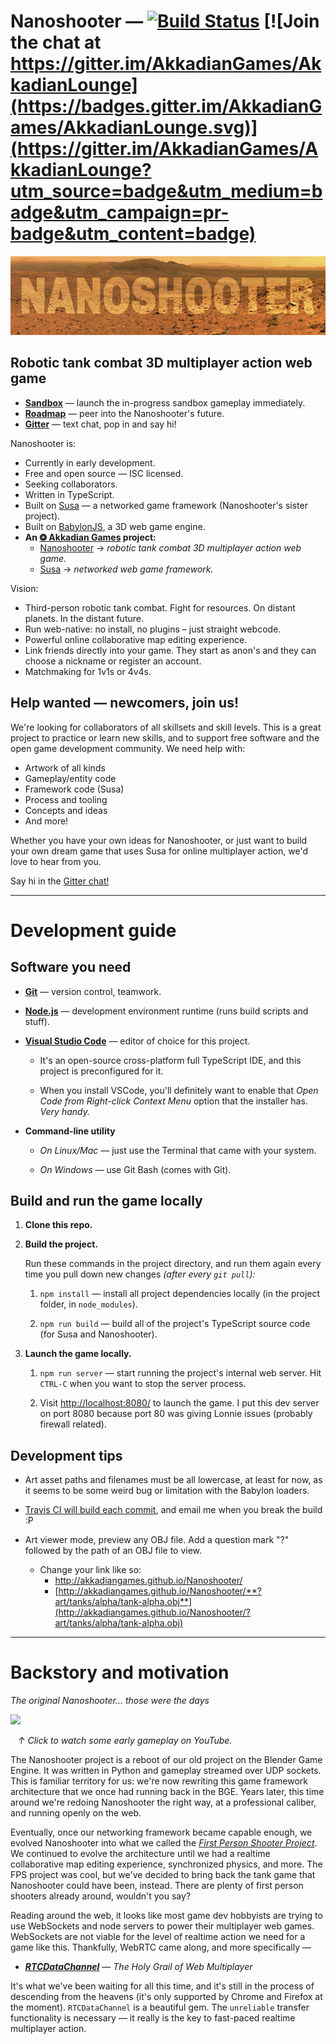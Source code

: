 
# Nanoshooter — [![Build Status](https://travis-ci.org/AkkadianGames/Nanoshooter.svg?branch=master)](https://travis-ci.org/AkkadianGames/Nanoshooter) [![Join the chat at https://gitter.im/AkkadianGames/AkkadianLounge](https://badges.gitter.im/AkkadianGames/AkkadianLounge.svg)](https://gitter.im/AkkadianGames/AkkadianLounge?utm_source=badge&utm_medium=badge&utm_campaign=pr-badge&utm_content=badge)

![Nanoshooter](art/banner/banner.jpg)

## Robotic tank combat 3D multiplayer action web game

  - [**Sandbox**](http://akkadiangames.github.io/Nanoshooter/) — launch the in-progress sandbox gameplay immediately.
  - [**Roadmap**](https://trello.com/b/Tr656Gke/nanoshooter-roadmap) — peer into the Nanoshooter's future.
  - [**Gitter**](https://gitter.im/AkkadianGames/AkkadianLounge) — text chat, pop in and say hi!

Nanoshooter is:

  - Currently in early development.
  - Free and open source — ISC licensed.
  - Seeking collaborators.
  - Written in TypeScript.
  - Built on [Susa](https://github.com/AkkadianGames/Susa) — a networked game framework (Nanoshooter's sister project).
  - Built on [BabylonJS](http://www.babylonjs.com/), a 3D web game engine.
  - **An [❂ Akkadian Games](https://github.com/AkkadianGames) project:**
    - [Nanoshooter](https://github.com/AkkadianGames/Nanoshooter#readme) → *robotic tank combat 3D multiplayer action web game.*
    - [Susa](https://github.com/AkkadianGames/Susa#readme) → *networked web game framework.*

Vision:

  - Third-person robotic tank combat. Fight for resources. On distant planets. In the distant future.
  - Run web-native: no install, no plugins – just straight webcode.
  - Powerful online collaborative map editing experience.
  - Link friends directly into your game. They start as anon's and they can choose a nickname or register an account.
  - Matchmaking for 1v1s or 4v4s.

## Help wanted — newcomers, join us!

We're looking for collaborators of all skillsets and skill levels. This is a great project to practice or learn new skills, and to support free software and the open game development community. We need help with:

 - Artwork of all kinds
 - Gameplay/entity code
 - Framework code (Susa)
 - Process and tooling
 - Concepts and ideas
 - And more!

Whether you have your own ideas for Nanoshooter, or just want to build your own dream game that uses Susa for online multiplayer action, we'd love to hear from you.

Say hi in the [Gitter chat!](https://gitter.im/AkkadianGames/AkkadianLounge)

--------

# Development guide

## Software you need

  - [**Git**](https://git-scm.com/) — version control, teamwork.

  - [**Node.js**](https://nodejs.org/en/) — development environment runtime (runs build scripts and stuff).

  - [**Visual Studio Code**](https://code.visualstudio.com/) — editor of choice for this project.

    - It's an open-source cross-platform full TypeScript IDE, and this project is preconfigured for it.

    - When you install VSCode, you'll definitely want to enable that *Open Code from Right-click Context Menu* option that the installer has. *Very handy.*

  - **Command-line utility**

    - *On Linux/Mac* — just use the Terminal that came with your system.

    - *On Windows* — use Git Bash (comes with Git).

## Build and run the game locally

  1. **Clone this repo.**

  2. **Build the project.**

      Run these commands in the project directory, and run them again every time you pull down new changes *(after every `git pull`):*

      1. `npm install` — install all project dependencies locally (in the project folder, in `node_modules`).

      2. `npm run build` — build all of the project's TypeScript source code (for Susa and Nanoshooter).

  3. **Launch the game locally.**

      1. `npm run server` — start running the project's internal web server. Hit `CTRL-C` when you want to stop the server process.

      2. Visit [http://localhost:8080/](http://localhost:8080/) to launch the game. I put this dev server on port 8080 because port 80 was giving Lonnie issues (probably firewall related).

## Development tips

  - Art asset paths and filenames must be all lowercase, at least for now, as it seems to be some weird bug or limitation with the Babylon loaders.

  - [Travis CI will build each commit](https://travis-ci.org/AkkadianGames/Nanoshooter), and email me when you break the build :P

  - Art viewer mode, preview any OBJ file. Add a question mark "?" followed by the path of an OBJ file to view.

      - Change your link like so:
        - http://akkadiangames.github.io/Nanoshooter/
        - [http://akkadiangames.github.io/Nanoshooter/**?art/tanks/alpha/tank-alpha.obj**](http://akkadiangames.github.io/Nanoshooter/?art/tanks/alpha/tank-alpha.obj)

--------

# Backstory and motivation

*The original Nanoshooter... those were the days*

[![](http://img.youtube.com/vi/DMLNCdJ3dls/mqdefault.jpg)](https://www.youtube.com/watch?v=DMLNCdJ3dls)

&nbsp;&nbsp; *↑ Click to watch some early gameplay on YouTube.*

The Nanoshooter project is a reboot of our old project on the Blender Game Engine. It was written in Python and gameplay streamed over UDP sockets. This is familiar territory for us: we're now rewriting this game framework architecture that we once had running back in the BGE. Years later, this time around we're redoing Nanoshooter the right way, at a professional caliber, and running openly on the web.

Eventually, once our networking framework became capable enough, we evolved Nanoshooter into what we called the [*First Person Shooter Project*](https://github.com/Gomer3261/fps-project). We continued to evolve the architecture until we had a realtime collaborative map editing experience, synchronized physics, and more. The FPS project was cool, but we've decided to bring back the tank game that Nanoshooter could have been, instead. There are plenty of first person shooters already around, wouldn't you say?

Reading around the web, it looks like most game dev hobbyists are trying to use WebSockets and node servers to power their multiplayer web games. WebSockets are not viable for the level of realtime action we need for a game like this. Thankfully, WebRTC came along, and more specifically —

  - [***RTCDataChannel***](https://www.w3.org/TR/webrtc/#rtcdatachannel) — *The Holy Grail of Web Multiplayer*

It's what we've been waiting for all this time, and it's still in the process of descending from the heavens (it's only supported by Chrome and Firefox at the moment). `RTCDataChannel` is a beautiful gem. The `unreliable` transfer functionality is necessary — it really is the key to fast-paced realtime multiplayer action.
